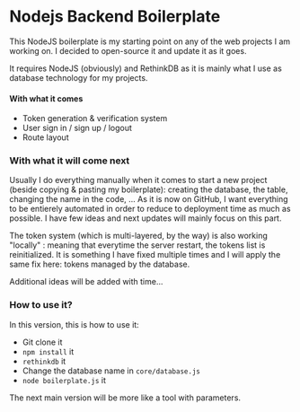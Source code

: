 # Nodejs Backend Boilerplate

This NodeJS boilerplate is my starting point on any of the web projects I am working on. I decided to open-source it and update it as it goes. 

It requires NodeJS (obviously) and RethinkDB as it is mainly what I use as database technology for my projects.

#### With what it comes

* Token generation & verification system
* User sign in / sign up / logout
* Route layout

### With what it will come next

Usually I do everything manually when it comes to start a new project (beside copying & pasting my boilerplate): creating the database, the table, changing the name in the code, ... As it is now on GitHub, I want everything to be entierely automated in order to reduce to deployment time as much as possible. I have few ideas and next updates will mainly focus on this part. 

The token system (which is multi-layered, by the way) is also working "locally" : meaning that everytime the server restart, the tokens list is reinitialized. It is something I have fixed multiple times and I will apply the same fix here: tokens managed by the database.

Additional ideas will be added with time... 

### How to use it?

In this version, this is how to use it: 
- Git clone it
- `npm install` it
- `rethinkdb` it
- Change the database name in `core/database.js`
- `node boilerplate.js` it 

The next main version will be more like a tool with parameters. 